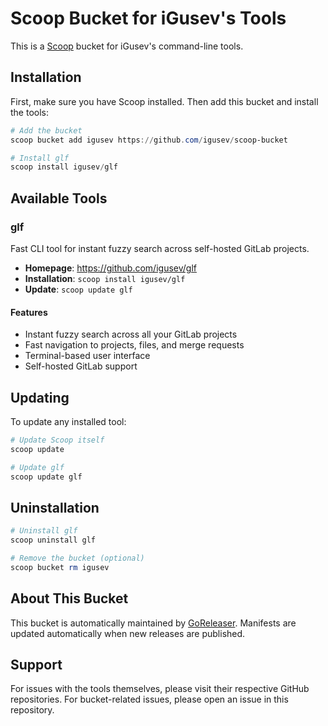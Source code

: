 # Scoop Bucket for iGusev's Tools

This is a [Scoop](https://scoop.sh/) bucket for iGusev's command-line tools.

## Installation

First, make sure you have Scoop installed. Then add this bucket and install the tools:

```powershell
# Add the bucket
scoop bucket add igusev https://github.com/igusev/scoop-bucket

# Install glf
scoop install igusev/glf
```

## Available Tools

### glf

Fast CLI tool for instant fuzzy search across self-hosted GitLab projects.

- **Homepage**: https://github.com/igusev/glf
- **Installation**: `scoop install igusev/glf`
- **Update**: `scoop update glf`

#### Features

- Instant fuzzy search across all your GitLab projects
- Fast navigation to projects, files, and merge requests
- Terminal-based user interface
- Self-hosted GitLab support

## Updating

To update any installed tool:

```powershell
# Update Scoop itself
scoop update

# Update glf
scoop update glf
```

## Uninstallation

```powershell
# Uninstall glf
scoop uninstall glf

# Remove the bucket (optional)
scoop bucket rm igusev
```

## About This Bucket

This bucket is automatically maintained by [GoReleaser](https://goreleaser.com/). Manifests are updated automatically when new releases are published.

## Support

For issues with the tools themselves, please visit their respective GitHub repositories. For bucket-related issues, please open an issue in this repository.
